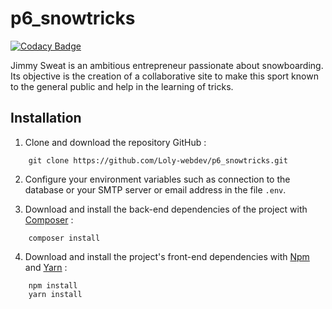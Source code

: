# p6_snowtricks

[![Codacy Badge](https://api.codacy.com/project/badge/Grade/0c5ad7dd97c94bf08800164dc71a82b1)](https://app.codacy.com/gh/Loly-webdev/p6_snowtricks?utm_source=github.com&utm_medium=referral&utm_content=Loly-webdev/p6_snowtricks&utm_campaign=Badge_Grade_Settings)

Jimmy Sweat is an ambitious entrepreneur passionate about snowboarding. Its objective is the creation of a collaborative
site to make this sport known to the general public and help in the learning of tricks.

## Installation

1. Clone and download the repository GitHub :

```shell
    git clone https://github.com/Loly-webdev/p6_snowtricks.git
```

2. Configure your environment variables such as connection to the database or your SMTP server or email address in the
   file `.env`.

3. Download and install the back-end dependencies of the project with [Composer](https://getcomposer.org/download/) :
```shell
    composer install
```

4. Download and install the project's front-end dependencies with [Npm](https://www.npmjs.com/get-npm)
   and [Yarn](https://yarnpkg.com/) :
```shell
    npm install
    yarn install
```

